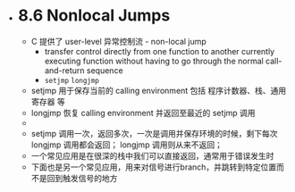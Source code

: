 - # 8.6 Nonlocal Jumps  
	- C 提供了 user-level 异常控制流 - non-local jump  
		- transfer control directly from one function to another currently executing function without having to go through the normal call-and-return sequence  
		- `setjmp` `longjmp`  
	- setjmp 用于保存当前的 calling environment 包括 程序计数器、栈、通用寄存器 等  
	- longjmp 恢复 calling environment 并返回至最近的 setjmp 调用  
	-  
	- setjmp 调用一次，返回多次，一次是调用并保存环境的时候，剩下每次 longjmp 调用都会返回； longjmp 调用则从来不返回；  
	- 一个常见应用是在很深的栈中我们可以直接返回，通常用于错误发生时  
	- 下面也是另一个常见应用，用来对信号进行branch，并跳转到特定位置而不是回到触发信号的地方  